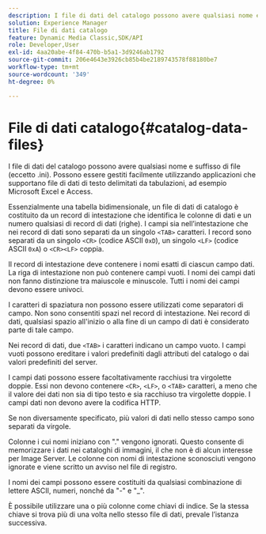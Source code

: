 ```yaml
---
description: I file di dati del catalogo possono avere qualsiasi nome e suffisso di file (eccetto .ini). Possono essere gestiti facilmente utilizzando applicazioni che supportano file di dati di testo delimitati da tabulazioni, ad esempio Microsoft Excel e Access.
solution: Experience Manager
title: File di dati catalogo
feature: Dynamic Media Classic,SDK/API
role: Developer,User
exl-id: 4aa20abe-4f84-470b-b5a1-3d9246ab1792
source-git-commit: 206e4643e3926cb85b4be2189743578f88180be7
workflow-type: tm+mt
source-wordcount: '349'
ht-degree: 0%

---
```


# File di dati catalogo{#catalog-data-files}

I file di dati del catalogo possono avere qualsiasi nome e suffisso di file (eccetto .ini). Possono essere gestiti facilmente utilizzando applicazioni che supportano file di dati di testo delimitati da tabulazioni, ad esempio Microsoft Excel e Access.

Essenzialmente una tabella bidimensionale, un file di dati di catalogo è costituito da un record di intestazione che identifica le colonne di dati e un numero qualsiasi di record di dati (righe). I campi sia nell’intestazione che nei record di dati sono separati da un singolo `<TAB>` caratteri. I record sono separati da un singolo `<CR>` (codice ASCII `0xD`), un singolo `<LF>` (codice ASCII `0xA`) o `<CR><LF>` coppia.

Il record di intestazione deve contenere i nomi esatti di ciascun campo dati. La riga di intestazione non può contenere campi vuoti. I nomi dei campi dati non fanno distinzione tra maiuscole e minuscole. Tutti i nomi dei campi devono essere univoci.

I caratteri di spaziatura non possono essere utilizzati come separatori di campo. Non sono consentiti spazi nel record di intestazione. Nei record di dati, qualsiasi spazio all&#39;inizio o alla fine di un campo di dati è considerato parte di tale campo.

Nei record di dati, due `<TAB>` i caratteri indicano un campo vuoto. I campi vuoti possono ereditare i valori predefiniti dagli attributi del catalogo o dai valori predefiniti del server.

I campi dati possono essere facoltativamente racchiusi tra virgolette doppie. Essi non devono contenere `<CR>`, `<LF>`, o `<TAB>` caratteri, a meno che il valore dei dati non sia di tipo testo e sia racchiuso tra virgolette doppie. I campi dati non devono avere la codifica HTTP.

Se non diversamente specificato, più valori di dati nello stesso campo sono separati da virgole.

Colonne i cui nomi iniziano con &quot;.&quot; vengono ignorati. Questo consente di memorizzare i dati nei cataloghi di immagini, il che non è di alcun interesse per Image Server. Le colonne con nomi di intestazione sconosciuti vengono ignorate e viene scritto un avviso nel file di registro.

I nomi dei campi possono essere costituiti da qualsiasi combinazione di lettere ASCII, numeri, nonché da &quot;-&quot; e &quot;_&quot;.

È possibile utilizzare una o più colonne come chiavi di indice. Se la stessa chiave si trova più di una volta nello stesso file di dati, prevale l’istanza successiva.
